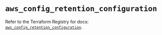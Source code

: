 # `aws_config_retention_configuration`

Refer to the Terraform Registry for docs: [`aws_config_retention_configuration`](https://registry.terraform.io/providers/hashicorp/aws/5.82.1/docs/resources/config_retention_configuration).
